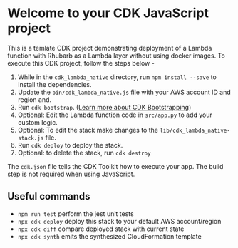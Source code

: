 # Welcome to your CDK JavaScript project

This is a temlate CDK project demonstrating deployment of a Lambda function with Rhubarb as a Lambda layer without using docker images. To execute this CDK project, follow the steps below -

1. While in the `cdk_lambda_native` directory, run `npm install --save` to install the dependencies.
2. Update the `bin/cdk_lambda_native.js` file with your AWS account ID and region and.
3. Run `cdk bootstrap`. ([Learn more about CDK Bootstrapping](https://docs.aws.amazon.com/cdk/v2/guide/bootstrapping.html))
4. Optional: Edit the Lambda function code in `src/app.py` to add your custom logic.
5. Optional: To edit the stack make changes to the `lib/cdk_lambda_native-stack.js` file.
6. Run `cdk deploy` to deploy the stack.
7. Optional: to delete the stack, run `cdk destroy`

The `cdk.json` file tells the CDK Toolkit how to execute your app. The build step is not required when using JavaScript.

## Useful commands

* `npm run test`         perform the jest unit tests
* `npx cdk deploy`       deploy this stack to your default AWS account/region
* `npx cdk diff`         compare deployed stack with current state
* `npx cdk synth`        emits the synthesized CloudFormation template
